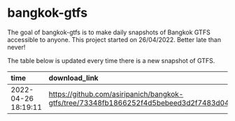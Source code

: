 
<!-- README.md is generated from README.Rmd. Please edit that file -->

# bangkok-gtfs

<!-- badges: start -->
<!-- badges: end -->

The goal of bangkok-gtfs is to make daily snapshots of Bangkok GTFS
accessible to anyone. This project started on 26/04/2022. Better late
than never!

The table below is updated every time there is a new snapshot of GTFS.

| time                | download_link                                                                                         |
|:--------------------|:------------------------------------------------------------------------------------------------------|
| 2022-04-26 18:19:11 | <https://github.com/asiripanich/bangkok-gtfs/tree/73348fb1866252f4d5bebeed3d2f7483d042e694/data/gtfs> |
